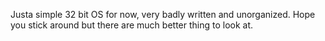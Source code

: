 Justa simple 32 bit OS for now, very badly written and unorganized. Hope you stick around but there are much better thing to look at.
